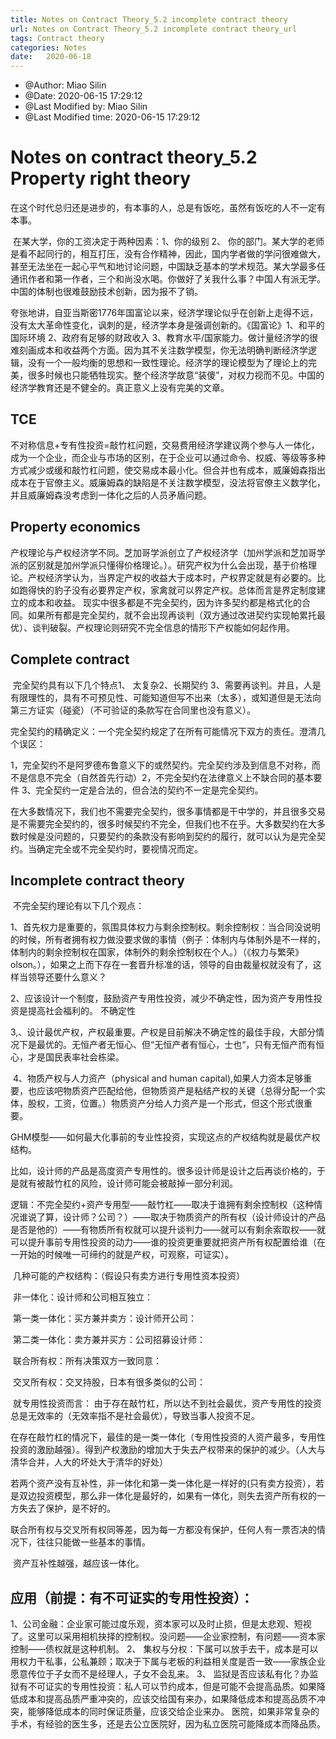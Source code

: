 ```yaml
---
title: Notes on Contract Theory_5.2 incomplete contract theory
url: Notes on Contract Theory_5.2 incomplete contract theory_url
tags: Contract theory
categories: Notes
date:   2020-06-18 
---
```





 * @Author: Miao Silin 
 * @Date: 2020-06-15 17:29:12 
 * @Last Modified by:   Miao Silin 
 * @Last Modified time: 2020-06-15 17:29:12 


# Notes on contract theory_5.2 Property right theory


​		在这个时代总归还是进步的，有本事的人，总是有饭吃，虽然有饭吃的人不一定有本事。

​		在某大学，你的工资决定于两种因素：1、你的级别 2、 你的部门。某大学的老师是看不起同行的，相互打压，没有合作精神，因此，国内学者做的学问很难做大，甚至无法坐在一起心平气和地讨论问题，中国缺乏基本的学术规范。某大学最多任通讯作者和第一作者，三个和尚没水喝。你做好了关我什么事？中国人有派无学。中国的体制也很难鼓励技术创新，因为报不了销。

​		夸张地讲，自亚当斯密1776年国富论以来，经济学理论似乎在创新上走得不远，没有太大革命性变化，讽刺的是，经济学本身是强调创新的。《国富论》1、和平的国际环境 2、政府有足够的财政收入 3、教育水平/国家能力。做计量经济学的很难刻画成本和收益两个方面。因为其不关注数学模型，你无法明确判断经济学逻辑，没有一个一般均衡的思想和一致性理论。经济学的理论模型为了理论上的完美，很多时候也只能牺牲现实。整个经济学故意“装傻”，对权力视而不见。中国的经济学教育还是不健全的。真正意义上没有完美的文章。

## TCE

​		不对称信息+专有性投资=敲竹杠问题，交易费用经济学建议两个参与人一体化，成为一个企业，而企业与市场的区别，在于企业可以通过命令、权威、等级等多种方式减少或缓和敲竹杠问题，使交易成本最小化。但合并也有成本，威廉姆森指出成本在于官僚主义。威廉姆森的缺陷是不关注数学模型，没法将官僚主义数学化，并且威廉姆森没考虑到一体化之后的人员矛盾问题。

## Property economics

​		产权理论与产权经济学不同。芝加哥学派创立了产权经济学（加州学派和芝加哥学派的区别就是加州学派只懂得价格理论。）。研究产权为什么会出现，基于价格理论。产权经济学认为，当界定产权的收益大于成本时，产权界定就是有必要的。比如跑得快的豹子没有必要界定产权，家禽就可以界定产权。总体而言是界定制度建立的成本和收益。 现实中很多都是不完全契约，因为许多契约都是格式化的合同。如果所有都是完全契约，就不会出现再谈判（双方通过改进契约实现帕累托最优）、谈判破裂。产权理论则研究不完全信息的情形下产权能如何起作用。

## Complete contract

​		完全契约具有以下几个特点1、 太复杂2、长期契约 3、需要再谈判。并且，人是有限理性的，具有不可预见性、可能知道但写不出来（太多），或知道但是无法向第三方证实（碰瓷）（不可验证的条款写在合同里也没有意义）。

​		完全契约的精确定义：一个完全契约规定了在所有可能情况下双方的责任。澄清几个误区：

​		1，完全契约不是阿罗德布鲁意义下的或然契约。完全契约涉及到信息不对称，而不是信息不完全（自然首先行动）
​		2，不完全契约在法律意义上不缺合同的基本要件
​		3、完全契约一定是合法的，但合法的契约不一定是完全契约。

​		在大多数情况下，我们也不需要完全契约，很多事情都是干中学的，并且很多交易是不需要完全契约的，很多时候契约不完全，但我们也不在乎。大多数契约在大多数时候是没问题的，只要契约的条款没有影响到契约的履行，就可以认为是完全契约。当确定完全或不完全契约时，要视情况而定。

## Incomplete contract theory

​		不完全契约理论有以下几个观点：

​		1、首先权力是重要的，氛围具体权力与剩余控制权。剩余控制权：当合同没说明的时候，所有者拥有权力做没要求做的事情（例子：体制内与体制外是不一样的，体制内的剩余控制权在国家，体制外的剩余控制权在个人。）（《权力与繁荣》olson。），如果之上而下存在一套晋升标准的话，领导的自由裁量权就没有了，这样当领导还要什么意义？

​		2、应该设计一个制度，鼓励资产专用性投资，减少不确定性，因为资产专用性投资是提高社会福利的。 不确定性

​		3,、设计最优产权，产权最重要。产权是目前解决不确定性的最佳手段，大部分情况下是最优的。无恒产者无恒心、但“无恒产者有恒心，士也“，只有无恒产而有恒心，才是国民表率社会栋梁。

​		4、物质产权与人力资产（physical and human capital),如果人力资本足够重要，也应该吧物质资产匹配给他，但物质资产是粘结产权的关键（总得分配一个实体，股权，工资，位置。）物质资产分给人力资产是一个形式，但这个形式很重要。


GHM模型——如何最大化事前的专业性投资，实现这点的产权结构就是最优产权结构。

​		比如，设计师的产品是高度资产专用性的。很多设计师是设计之后再谈价格的，于是就有被敲竹杠的风险，设计师可能会被敲掉一部分利润。

​		逻辑：不完全契约+资产专用型——敲竹杠——取决于谁拥有剩余控制权（这种情况谁说了算，设计师？公司？）——取决于物质资产的所有权（设计师设计的产品是否是他的）——有物质所有权就可以提升谈判力——就可以有剩余索取权——就可以提升事前专用性投资的动力——谁的投资更重要就把资产所有权配置给谁（在一开始的时候唯一可缔约的就是产权，可观察，可证实）。

​		几种可能的产权结构：（假设只有卖方进行专用性资本投资）

​		非一体化：设计师和公司相互独立：

​		第一类一体化：买方兼并卖方：设计师开公司：

​		第二类一体化：卖方兼并买方：公司招募设计师：

​		联合所有权：所有决策双方一致同意：

​		交叉所有权：交叉持股，日本有很多类似的公司：

​		就专用性投资而言： 由于存在敲竹杠，所以达不到社会最优，资产专用性的投资总是无效率的（无效率指不是社会最优），导致当事人投资不足。

​		在存在敲竹杠的情况下，最佳的是一类一体化（专用性投资的人资产最多，专用性投资的激励越强）。得到产权激励的增加大于失去产权带来的保护的减少。（人大与清华合并，人大的坏处大于清华的好处）

​		若两个资产没有互补性，非一体化和第一类一体化是一样好的(只有卖方投资），若是双边投资模型，那么非一体化是最好的，如果有一体化，则失去资产所有权的一方失去了保护，是不好的。

​		联合所有权与交叉所有权同等差，因为每一方都没有保护，任何人有一票否决的情况下，往往只能做一些基本的事情。

​		资产互补性越强，越应该一体化。

## 应用（前提：有不可证实的专用性投资）：

1、公司金融：企业家可能过度乐观，资本家可以及时止损，但是太悲观、短视了。这里可以采用相机抉择的控制权。没问题——企业家控制，有问题——资本家控制——债权就是这种机制。
2、 集权与分权：下属可以放手去干，成本是可以用权力干私事，公私兼顾；取决于下属与老板的利益相关度是否一致——家族企业愿意传位于子女而不是经理人，子女不会乱来。
3、 监狱是否应该私有化？办监狱有不可证实的专用性投资：私人可以节约成本，但是可能不会提高品质。如果降低成本和提高品质严重冲突的，应该交给国有来办，如果降低成本和提高品质不冲突，能够降低成本的同时保证质量，应该交给企业来办。
医院，如果非常复杂的手术，有经验的医生多，还是去公立医院好，因为私立医院可能降成本而降品质。